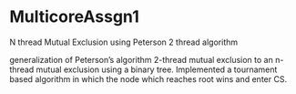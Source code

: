 # MulticoreAssgn1
N thread Mutual Exclusion using Peterson 2 thread algorithm

generalization of Peterson’s algorithm 2-thread mutual exclusion to an n-thread mutual exclusion using a binary
tree. Implemented a tournament based algorithm in which the node which reaches root wins and enter CS.
